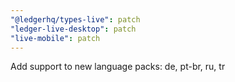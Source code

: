 ```yaml
---
"@ledgerhq/types-live": patch
"ledger-live-desktop": patch
"live-mobile": patch
---
```


Add support to new language packs: de, pt-br, ru, tr
